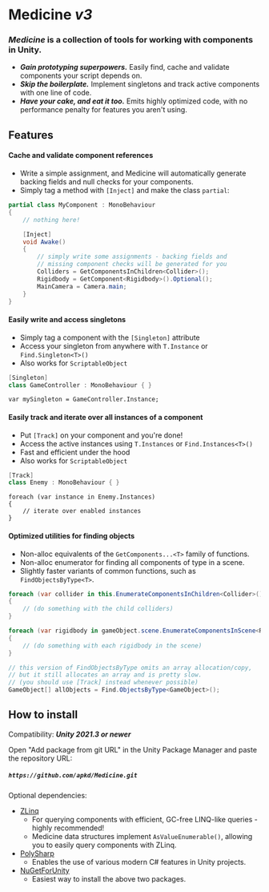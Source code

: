 Medicine ***v3***
=================

### ***Medicine*** is a collection of tools for working with components in Unity.

- ***Gain prototyping superpowers.*** Easily find, cache and validate components your script depends on.
- ***Skip the boilerplate.*** Implement singletons and track active components with one line of code.
- ***Have your cake, and eat it too.*** Emits highly optimized code, with no performance penalty for features you aren't using.

Features
--------

#### Cache and validate component references
- Write a simple assignment, and Medicine will automatically generate backing fields and null checks for your components.
- Simply tag a method with `[Inject]` and make the class `partial`:

```cs
partial class MyComponent : MonoBehaviour
{
    // nothing here!

    [Inject]
    void Awake()
    {
        // simply write some assignments - backing fields and
        // missing component checks will be generated for you
        Colliders = GetComponentsInChildren<Collider>();
        Rigidbody = GetComponent<Rigidbody>().Optional();
        MainCamera = Camera.main;
    }
}
```

#### Easily write and access singletons

- Simply tag a component with the `[Singleton]` attribute
- Access your singleton from anywhere with `T.Instance` or `Find.Singleton<T>()`
- Also works for `ScriptableObject`

```cs
[Singleton]
class GameController : MonoBehaviour { }
```
```
var mySingleton = GameController.Instance;
```

#### Easily track and iterate over all instances of a component
- Put `[Track]` on your component and you're done!
- Access the active instances using `T.Instances` or `Find.Instances<T>()`
- Fast and efficient under the hood
- Also works for `ScriptableObject`

```cs
[Track]
class Enemy : MonoBehaviour { } 
```
```
foreach (var instance in Enemy.Instances)
{
    // iterate over enabled instances
}
```

#### Optimized utilities for finding objects
- Non-alloc equivalents of the `GetComponents...<T>` family of functions.
- Non-alloc enumerator for finding all components of type in a scene.
- Slightly faster variants of common functions, such as `FindObjectsByType<T>`.

```csharp
foreach (var collider in this.EnumerateComponentsInChildren<Collider>())
{
    // (do something with the child colliders)
}

foreach (var rigidbody in gameObject.scene.EnumerateComponentsInScene<Rigidbody>())
{
    // (do something with each rigidbody in the scene)
}

// this version of FindObjectsByType omits an array allocation/copy,
// but it still allocates an array and is pretty slow.
// (you should use [Track] instead whenever possible)
GameObject[] allObjects = Find.ObjectsByType<GameObject>();
```

How to install
--------------
Compatibility: ***Unity 2021.3 or newer***

Open "Add package from git URL" in the Unity Package Manager and paste the repository URL:
##### `https://github.com/apkd/Medicine.git`

Optional dependencies:
- [ZLinq](https://github.com/Cysharp/ZLinq)
    - For querying components with efficient, GC-free LINQ-like queries - highly recommended!
    - Medicine data structures implement `AsValueEnumerable()`, allowing you to easily query components with ZLinq.
- [PolySharp](https://github.com/Sergio0694/PolySharp)
    - Enables the use of various modern C# features in Unity projects.
- [NuGetForUnity](https://github.com/GlitchEnzo/NuGetForUnity)
    - Easiest way to install the above two packages.
